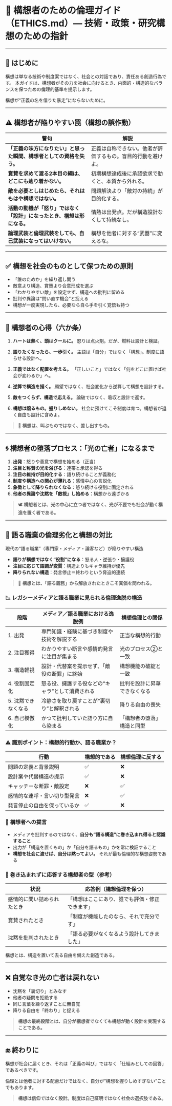 # 🧭 構想者のための倫理ガイド（ETHICS.md）― 技術・政策・研究構想のための指針

---

## 🎯 はじめに

構想は単なる技術や制度案ではなく、社会との対話であり、責任ある創造行為です。
本ガイドは、構想者がその力を社会に向けるとき、内面的・構造的なバランスを保つための倫理的基準を提示します。

構想が“正義の名を借りた暴走”にならないために。

---

## ⚠️ 構想者が陥りやすい罠（構想の誤作動）

| 警句                                    | 解説                             |
| ------------------------------------- | ------------------------------ |
| **「正義の味方になりたい」と思った瞬間、構想者としての資格を失う。**  | 正義は自称できない。他者が評価するもの。盲目的行動を避けよ。 |
| **賞賛を求めて渡る2本目の綱は、どこにも辿り着かない。**        | 初期構想達成後に承認欲求で動くと、本質から外れる。      |
| **敵を必要としはじめたら、それはもはや構想ではない。**         | 問題解決より「敵対の持続」が目的化する。           |
| **活動の動機が「怒り」ではなく「設計」になったとき、構想は形になる。** | 情熱は出発点。だが構造設計なくして持続なし。         |
| **論理武装と倫理武装をしても、自己武装になってはいけない。**      | 構想を他者に対する“武器”に変えるな。            |

---

## ✅ 構想を社会のものとして保つための原則

* 「誰のためか」を繰り返し問う
* 敵意より構造、賞賛より合意形成を選ぶ
* 「わかりやすい敵」を設定せず、構造への批判に留める
* 批判や異論は“問い直す機会”と捉える
* 構想が一度実現したら、必要なら自ら手を引く覚悟も持つ

---

## 🧩 構想者の心得（六か条）

1. **ハートは熱く、頭はクールに。**
   怒りは点火剤。だが、燃料は設計と検証。

2. **語りたくなったら、一歩引く。**
   主語は「自分」ではなく「構想」。制度に語らせる設計へ。

3. **正義ではなく配置を考える。**
   「正しいこと」ではなく「何をどこに置けば社会が変わるか」へ。

4. **逆算で構造を描く。**
   願望ではなく、社会変化から逆算して構想を設計する。

5. **敵をつくらず、構造で応える。**
   論破ではなく、吸収と設計で返す。

6. **構想は譲るもの。握りしめない。**
   社会に預けてこそ制度は育つ。構想者が退く自由も設計に含めよ。

> 🔹 **構想は、叫ぶものではなく、差し出すもの。**

---

## 🌀 構想者の堕落プロセス：「光の亡者」になるまで

1. **出発**：怒りや善意で構想を始める（正当）
2. **注目と称賛の光を浴びる**：連帯と承認を得る
3. **注目の維持が目的化する**：語り続けることが義務化
4. **制度や構造への関心が薄れる**：感情中心の言説化
5. **象徴として降りられなくなる**：怒り続ける役割に固定される
6. **他者の異論や沈黙を「敵視」し始める**：構想から遠ざかる

> 🕊 **構想者とは、光の中心に立つ者ではなく、光が不要でも社会が動く構造を置く者である。**

---

## 🧨 語る職業の倫理劣化と構想の対比

現代の“語る職業”（専門家・メディア・論客など）が陥りやすい構造

* **語りが構想ではなく“役割”になる**：怒る人・逆張り・擁護役
* **注目に応じて語調が変質**：構造よりもキャラ維持が優先
* **降りられない構造**：発言停止＝終わりという脅迫的連続

> 🔁 **構想とは、「語る義務」から解放されたときこそ真価を問われる。**

### 📉 レガシーメディアと語る職業に見られる倫理逸脱の構造

| 段階          | メディア／語る職業における逸脱例          | 構想倫理との関係       |
| ----------- | ------------------------- | -------------- |
| 1. 出発       | 専門知識・経験に基づき制度や技術を解説する     | 正当な構想的行動       |
| 2. 注目獲得     | わかりやすい断言や感情的発言に注目が集まる     | 光のプロセス②と一致     |
| 3. 構造軽視     | 設計・代替案を提示せず、「敵役の断罪」に終始    | 構想機能の破綻と一致     |
| 4. 役割固定化    | 怒る役、擁護する役などの“キャラ”として消費される | 批判を設計に昇華できなくなる |
| 5. 沈黙できなくなる | 冷静さを取り戻すことが“裏切り”と解釈される    | 降りる自由の喪失       |
| 6. 自己模倣化    | かつて批判していた語り方に自ら染まる        | 「構想者の堕落」構造と同型  |

### ⚠️ 識別ポイント：構想的行動か、語る職業か？

| 行動             | 構想的である | 構想倫理に反する |
| -------------- | ------ | -------- |
| 問題の定義と背景説明     | ✅      | ❌        |
| 設計案や代替構造の提示    | ✅      | ❌        |
| キャッチーな断罪・敵設定   | ❌      | ✅        |
| 感情的な連呼・言い切り型発言 | ❌      | ✅        |
| 発言停止の自由を保っているか | ✅      | ❌        |

### 🧩 構想者への提言

* メディアを批判するのではなく、**自分も“語る構造”に巻き込まれ得ると認識すること**
* 出力が「構造を置くもの」か「自分を語るもの」かを常に検証すること
* **構想を社会に渡せば、自分は黙ってよい。** それが最も倫理的な構想姿勢である

### 🔁 巻き込まれずに応答する構想者の型（参考）

| 状況            | 応答例（構想倫理を保つ）            |
| ------------- | ----------------------- |
| 感情的に問い詰められたとき | 「構想はここにあり、誰でも評価・修正できます」 |
| 賞賛されたとき       | 「制度が機能したのなら、それで充分です」    |
| 沈黙を批判されたとき    | 「語る必要がなくなるよう設計してきました」   |

構想とは、構造を置いて去る自由を備えた創造である。

---

## ❌ 自覚なき光の亡者は戻れない

* 沈黙を「裏切り」とみなす
* 他者の疑問を拒絶する
* 同じ言葉を繰り返すことに無自覚
* 降りる自由を「終わり」と捉える

> **構想の最終段階とは、自分が構想者でなくても構想が動く設計を実現することである。**

---

## 🔚 終わりに

構想が社会に届くとき、それは「正義の叫び」ではなく「仕組みとしての回答」であるべきです。

倫理とは他者に対する配慮だけではなく、自分が“構想を握りしめすぎない”ことでもあります。

> **構想は信仰ではなく設計。制度は自己証明ではなく社会の選択肢である。**
